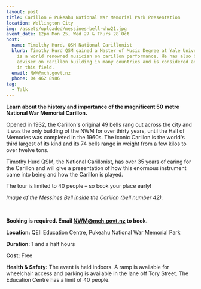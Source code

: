 ```yaml
---
layout: post
title: Carillon & Pukeahu National War Memorial Park Presentation
location: Wellington City
img: /assets/uploaded/messines-bell-whw21.jpg
event_date: 12pm Mon 25, Wed 27 & Thurs 28 Oct
host:
  name: Timolthy Hurd, QSM National Carillonist
  blurb: Timothy Hurd QSM gained a Master of Music Degree at Yale University and
    is a world renowned musician on carillon performance. He has also been an
    adviser on carillon building in many countries and is considered an expert
    in this field.
  email: NWM@mch.govt.nz
  phone: 04 462 8986
tag:
  - Talk
---
```

**Learn about the history and importance of the magnificent 50 metre National War Memorial Carillon.** 

Opened in 1932, the Carillon's original 49 bells rang out across the city and it was the only building of the NWM for over thirty years, until the Hall of Memories was completed in the 1960s. The iconic Carillon is the world's third largest of its kind and its 74 bells range in weight from a few kilos to over twelve tons. 

Timothy Hurd QSM, the National Carillonist, has over 35 years of caring for the Carillon and will give a presentation of how this enormous instrument came into being and how the Carillon is played.

The tour is limited to 40 people – so book your place early! 

*Image of the Messines Bell inside the Carillon (bell number 42).*

<br>

**Booking is required. Email [NWM@mch.govt.nz](mailto:NWM@mch.govt.nz) to book.** 

**Location:** QEII Education Centre, Pukeahu National War Memorial Park

**Duration:** 1 and a half hours

**Cost:** Free

**Health & Safety:** The event is held indoors. A ramp is available for wheelchair access and parking is available in the lane off Tory Street. The Education Centre has a limit of 40 people.